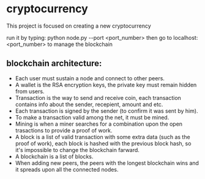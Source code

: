 # cryptocurrency

This project is focused on creating a new cryptocurrency 



run it by typing: python node.py --port <port_number>
then go to localhost:<port_number> to manage the blockchain








blockchain architecture:
-----------------------

* Each user must sustain a node and connect to other peers.
* A wallet is the RSA encryption keys, the private key must remain hidden from users.
* Transaction is the way to send and receive coin, each transaction contains info about the sender, recepient, amount and etc.
* Each transaction is signed by the sender (to confirm it was sent by him).
* To make a transaction valid among the net, it must be mined.
* Mining is when a miner searches for a combination upon the open trasactions to provide a proof of work.
* A block is a list of valid transaction with some extra data (such as the proof of work), each block is hashed with the previous block     hash, so it's impossible to change the blockchain farward.
* A blockchain is a list of blocks.
* When adding new peers, the peers with the longest blockchain wins and it spreads upon all the connected nodes. 






